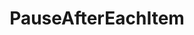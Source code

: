 ---
optionsClassName: PauseAfterEachItemOptions
optionsClassFullName: MigrationTools.Enrichers.PauseAfterEachItemOptions
configurationSamples:
- name: default
  description: 
  code: >-
    {
      "$type": "PauseAfterEachItemOptions",
      "Enabled": true
    }
  sampleFor: MigrationTools.Enrichers.PauseAfterEachItemOptions
description: missng XML code comments
className: PauseAfterEachItem
typeName: ProcessorEnrichers
architecture: v2
options:
- parameterName: Enabled
  type: Boolean
  description: missng XML code comments
  defaultValue: missng XML code comments
- parameterName: RefName
  type: String
  description: missng XML code comments
  defaultValue: missng XML code comments
status: missng XML code comments
processingTarget: missng XML code comments
classFile: /src/MigrationTools/ProcessorEnrichers/PauseAfterEachItem.cs
optionsClassFile: /src/MigrationTools/ProcessorEnrichers/PauseAfterEachItemOptions.cs

redirectFrom: []
layout: reference
toc: true
permalink: /Reference/v2/ProcessorEnrichers/PauseAfterEachItem/
title: PauseAfterEachItem
categories:
- ProcessorEnrichers
- v2
topics:
- topic: notes
  path: /docs/Reference/v2/ProcessorEnrichers/PauseAfterEachItem-notes.md
  exists: false
  markdown: ''
- topic: introduction
  path: /docs/Reference/v2/ProcessorEnrichers/PauseAfterEachItem-introduction.md
  exists: false
  markdown: ''

---
